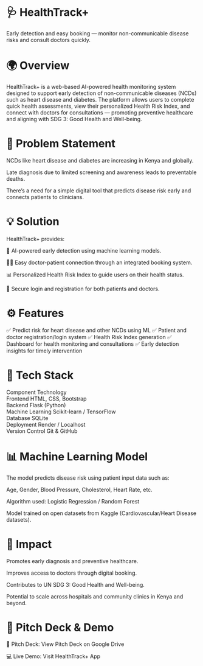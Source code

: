 # **🩺 HealthTrack+**

Early detection and easy booking — monitor non-communicable disease risks and consult doctors quickly.

# **🌍 Overview**

HealthTrack+ is a web-based AI-powered health monitoring system designed to support early detection of non-communicable diseases (NCDs) such as heart disease and diabetes.
The platform allows users to complete quick health assessments, view their personalized Health Risk Index, and connect with doctors for consultations — promoting preventive healthcare and aligning with SDG 3: Good Health and Well-being.

# **🧩 Problem Statement**

NCDs like heart disease and diabetes are increasing in Kenya and globally.

Late diagnosis due to limited screening and awareness leads to preventable deaths.

There’s a need for a simple digital tool that predicts disease risk early and connects patients to clinicians.

# **💡 Solution**

HealthTrack+ provides:

🧠 AI-powered early detection using machine learning models.

👨‍⚕️ Easy doctor-patient connection through an integrated booking system.

📊 Personalized Health Risk Index to guide users on their health status.

🔐 Secure login and registration for both patients and doctors.

# **⚙️ Features**

✅ Predict risk for heart disease and other NCDs using ML
✅ Patient and doctor registration/login system
✅ Health Risk Index generation
✅ Dashboard for health monitoring and consultations
✅ Early detection insights for timely intervention

# **🧠 Tech Stack**
Component	Technology <br>
Frontend	HTML, CSS, Bootstrap <br>
Backend	Flask (Python) <br>
Machine Learning	Scikit-learn / TensorFlow <br>
Database	SQLite <br>
Deployment	Render / Localhost <br>
Version Control	Git & GitHub <br>
# **📊 Machine Learning Model**

The model predicts disease risk using patient input data such as:

Age, Gender, Blood Pressure, Cholesterol, Heart Rate, etc.

Algorithm used: Logistic Regression / Random Forest

Model trained on open datasets from Kaggle (Cardiovascular/Heart Disease datasets).
# **🌱 Impact**

Promotes early diagnosis and preventive healthcare.

Improves access to doctors through digital booking.

Contributes to UN SDG 3: Good Health and Well-being.

Potential to scale across hospitals and community clinics in Kenya and beyond.

# **🧾 Pitch Deck & Demo**

📄 Pitch Deck: View Pitch Deck on Google Drive

💻 Live Demo: Visit HealthTrack+ App
